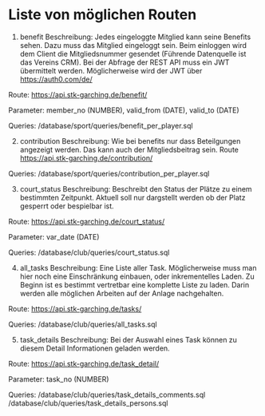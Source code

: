 # Liste von möglichen Routen

1. benefit
Beschreibung: Jedes eingeloggte Mitglied kann seine Benefits sehen. Dazu muss das Mitglied eingeloggt sein. Beim einloggen wird dem Client die Mitgliedsnummer gesendet (Führende Datenquelle ist das Vereins CRM). Bei der Abfrage der REST API muss ein JWT übermittelt werden. Möglicherweise wird der JWT über https://auth0.com/de/

Route: https://api.stk-garching.de/benefit/

Parameter: member_no (NUMBER), valid_from (DATE), valid_to (DATE)

Queries: /database/sport/queries/benefit_per_player.sql

2. contribution
Beschreibung: Wie bei benefits nur dass Beteilgungen angezeigt werden. Das kann auch der Mitgliedsbeitrag sein.
Route https://api.stk-garching.de/contribution/

Queries: /database/sport/queries/contribution_per_player.sql

3. court_status
Beschreibung: Beschreibt den Status der Plätze zu einem bestimmten Zeitpunkt. Aktuell soll nur dargstellt werden ob der Platz gesperrt oder bespielbar ist.

Route: https://api.stk-garching.de/court_status/

Parameter: var_date (DATE)

Queries: /database/club/queries/court_status.sql

4. all_tasks
Beschreibung: Eine Liste aller Task. Möglicherweise muss man hier noch eine Einschränkung einbauen, oder inkrementelles Laden. Zu Beginn ist es bestimmt vertretbar eine komplette Liste zu laden. Darin werden alle möglichen Arbeiten auf der Anlage nachgehalten.

Route: https://api.stk-garching.de/tasks/

Queries: /database/club/queries/all_tasks.sql

5. task_details
Beschreibung: Bei der Auswahl eines Task können zu diesem Detail Informationen  geladen werden.

Route: https://api.stk-garching.de/task_detail/

Parameter: task_no (NUMBER)

Queries: /database/club/queries/task_details_comments.sql
/database/club/queries/task_details_persons.sql
